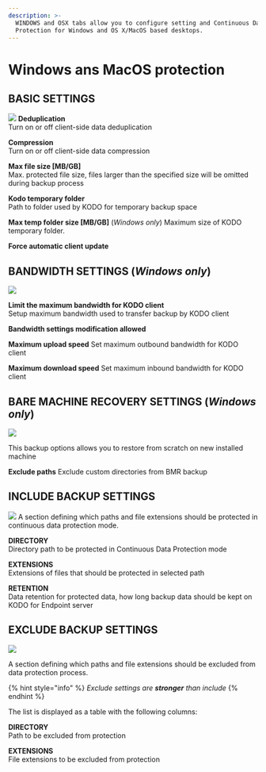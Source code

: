 ```yaml
---
description: >-
  WINDOWS and OSX tabs allow you to configure setting and Continuous Data
  Protection for Windows and OS X/MacOS based desktops.
---
```


# Windows ans MacOS protection

## **BASIC SETTINGS** <a id="basic-settings"></a>
![](../../../.gitbook/assets/windowsbck1.png)
**Deduplication**  
Turn on or off client-side data deduplication

**Compression**  
Turn on or off client-side data compression

**Max file size \[MB/GB\]**  
Max. protected file size, files larger than the specified size will be omitted during backup process

**Kodo temporary folder**  
Path to folder used by KODO for temporary backup space

**Max temp folder size \[MB/GB\]** (_Windows only_)
Maximum size of KODO temporary folder.

**Force automatic client update**


## **BANDWIDTH SETTINGS** (_Windows only_)
![](../../../.gitbook/assets/windowsbck2.png)

**Limit the maximum bandwidth for KODO client**  
Setup maximum bandwidth used to transfer backup by KODO client

**Bandwidth settings modification allowed**

**Maximum upload speed**
Set maximum outbound bandwidth for KODO client

**Maximum download speed**
Set maximum inbound bandwidth for KODO client


## **BARE MACHINE RECOVERY SETTINGS** (_Windows only_)
![](../../../.gitbook/assets/windowsbck3.png)

This backup options allows you to restore from scratch on new installed machine

**Exclude paths**
Exclude custom directories from BMR backup

## **INCLUDE BACKUP SETTINGS** <a id="include-backup-settings"></a>
![](../../../.gitbook/assets/windowsbck4.png)
A section defining which paths and file extensions should be protected in continuous data protection mode.

**DIRECTORY**  
Directory path to be protected in Continuous Data Protection mode 

**EXTENSIONS**  
Extensions of files that should be protected in selected path

**RETENTION**  
Data retention for protected data, how long backup data should be kept on KODO for Endpoint server

## **EXCLUDE BACKUP SETTINGS** <a id="exclude-backup-settings"></a>
![](../../../.gitbook/assets/windowsbck5.png)

A section defining which paths and file extensions should be excluded from data protection process.

{% hint style="info" %}
_Exclude settings are **stronger** than include_
{% endhint %}

The list is displayed as a table with the following columns:

**DIRECTORY**  
Path to be excluded from protection

**EXTENSIONS**  
File extensions to be excluded from protection


